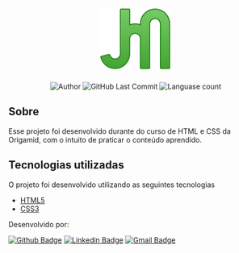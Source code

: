 <h1 align="center">
	<img src="./images/logo.svg" />
</h1>

<p align="center">
	<img alt="Author" src="https://img.shields.io/badge/Author-Jean%20Fernandes%20de%20Macedo-43A432" />
	<img alt="GitHub Last Commit" src="https://img.shields.io/github/last-commit/jfmacedo91/origamid-portfolio?color=43A432" />
  <img alt="Languase count" src="https://img.shields.io/github/languages/count/jfmacedo91/origamid-portfolio?color=43A432" />
</p>

## Sobre

Esse projeto foi desenvolvido durante do curso de HTML e CSS da Origamid, com o intuito de praticar o conteúdo aprendido.

## Tecnologias utilizadas

O projeto foi desenvolvido utilizando as seguintes tecnologias

- [HTML5](https://developer.mozilla.org/pt-BR/docs/Web/HTML)
- [CSS3](https://developer.mozilla.org/pt-BR/docs/Web/CSS)

Desenvolvido por:

[![Github Badge](https://img.shields.io/badge/-jfmacedo91-%23181717?logo=github)](https://github.com/jfmacedo91)
[![Linkedin Badge](https://img.shields.io/badge/-Jean%20Fernandes%20de%20Macedo-%230A66C2?logo=linkedin)](https://www.linkedin.com/in/jfmacedo91/) 
[![Gmail Badge](https://img.shields.io/badge/-jfmacedo91%40gmail.com-FFFFFF?logo=gmail)](mailto:jfmacedo91@gmail.com)